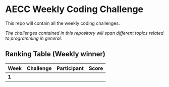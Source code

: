AECC Weekly Coding Challenge
=======================
This repo will contain all the weekly coding challenges.

*The challenges contained in this repository will span different topics related to programming in general.*

Ranking Table (Weekly winner)
-----------------------------
| Week  | Challenge | Participant | Score |
| ----- | --------- | ----------- | ----- |
| __1__ |           |             |       |

